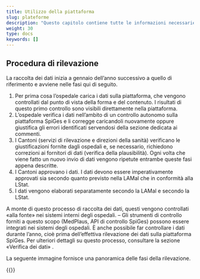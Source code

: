```yaml
---
title: Utilizzo della piattaforma
slug: plateforme
description: "Questo capitolo contiene tutte le informazioni necessarie per capire come funziona la piattaforma e come utilizzarla."
weight: 30
type: docs
keywords: []
---
```



## Procedura di rilevazione

La raccolta dei dati inizia a gennaio dell’anno successivo a quello di riferimento e avviene nelle fasi qui di seguito.

1. Per prima cosa l’ospedale carica i dati sulla piattaforma, che vengono controllati dal punto di vista della forma e del contenuto. I risultati di questo primo controllo sono visibili direttamente nella piattaforma.
2. L’ospedale verifica i dati nell’ambito di un controllo autonomo sulla piattaforma SpiGes e li corregge caricandoli nuovamente oppure giustifica gli errori identificati servendosi della sezione dedicata ai commenti.
3. I Cantoni (servizi di rilevazione e direzioni della sanità) verificano le giustificazioni fornite dagli ospedali e, se necessario, richiedono correzioni ai fornitori di dati (verifica della plausibilità). Ogni volta che viene fatto un nuovo invio di dati vengono ripetute entrambe queste fasi appena descritte.
4. I Cantoni approvano i dati. I dati devono essere imperativamente approvati sia secondo quanto previsto nella LAMal che in conformità alla LStat.
5. I dati vengono elaborati separatamente secondo la LAMal e secondo la LStat.

A monte di questo processo di raccolta dei dati, questi vengono controllati «alla fonte» nei sistemi interni degli ospedali. – Gli strumenti di controllo forniti a questo scopo (MedPlaus, API di controllo SpiGes) possono essere integrati nei sistemi degli ospedali. È anche possibile far controllare i dati durante l’anno, cioè prima dell’effettiva rilevazione dei dati sulla piattaforma SpiGes. Per ulteriori dettagli su questo processo, consultare la sezione «Verifica dei dati» .

La seguente immagine fornisce una panoramica delle fasi della rilevazione.

{{<insertImage image="phase_releve_de.jpg" class="edge max-w-90">}}
